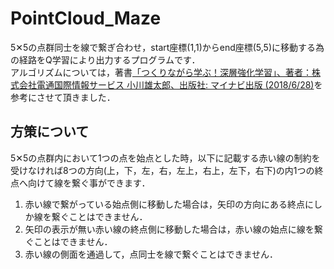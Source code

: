 # PointCloud_Maze  
  
5✕5の点群同士を線で繋ぎ合わせ，start座標(1,1)からend座標(5,5)に移動する為の経路をQ学習により出力するプログラムです．  
アルゴリズムについては，著書[「つくりながら学ぶ！深層強化学習」、著者：株式会社電通国際情報サービス 小川雄太郎、出版社: マイナビ出版 (2018/6/28)](https://www.amazon.co.jp/%E3%81%A4%E3%81%8F%E3%82%8A%E3%81%AA%E3%81%8C%E3%82%89%E5%AD%A6%E3%81%B6-%E6%B7%B1%E5%B1%A4%E5%BC%B7%E5%8C%96%E5%AD%A6%E7%BF%92-PyTorch%E3%81%AB%E3%82%88%E3%82%8B%E5%AE%9F%E8%B7%B5%E3%83%97%E3%83%AD%E3%82%B0%E3%83%A9%E3%83%9F%E3%83%B3%E3%82%B0-%E6%A0%AA%E5%BC%8F%E4%BC%9A%E7%A4%BE%E9%9B%BB%E9%80%9A%E5%9B%BD%E9%9A%9B%E6%83%85%E5%A0%B1%E3%82%B5%E3%83%BC%E3%83%93%E3%82%B9-%E5%B0%8F%E5%B7%9D%E9%9B%84%E5%A4%AA%E9%83%8E/dp/4839965625)を参考にさせて頂きました．  
  
  
## 方策について 
  
5✕5の点群内において1つの点を始点とした時，以下に記載する赤い線の制約を受けなければ8つの方向(上，下，左，右，左上，右上，左下，右下)の内1つの終点へ向けて線を繋ぐ事ができます．  
1. 赤い線で繋がっている始点側に移動した場合は，矢印の方向にある終点にしか線を繋ぐことはできません．  
1. 矢印の表示が無い赤い線の終点側に移動した場合は，赤い線の始点に線を繋ぐことはできません．  
1. 赤い線の側面を通過して，点同士を線で繋ぐことはできません．  

